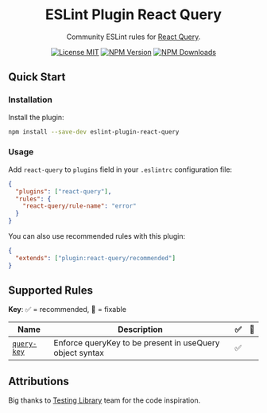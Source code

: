 <h1 align="center">ESLint Plugin React Query</h1>

<p align="center">Community ESLint rules for <a href="https://react-query.tanstack.com/">React Query</a>.</p>

<p align="center">
    <a href="https://github.com/KubaJastrz/eslint-plugin-react-query/blob/master/LICENSE"><img src="https://img.shields.io/badge/license-MIT-success?style=flat" alt="License MIT" /></a>
    <a href="https://www.npmjs.com/package/eslint-plugin-react-query"><img src="https://img.shields.io/npm/v/eslint-plugin-react-query.svg?style=flat" alt="NPM Version" /></a>
    <a href="https://www.npmjs.com/package/eslint-plugin-react-query"><img src="https://img.shields.io/npm/dm/eslint-plugin-react-query.svg?style=flat" alt="NPM Downloads" /></a>
</p>

## Quick Start

### Installation

Install the plugin:

```bash
npm install --save-dev eslint-plugin-react-query
```

### Usage

Add `react-query` to `plugins` field in your `.eslintrc` configuration file:

```json
{
  "plugins": ["react-query"],
  "rules": {
    "react-query/rule-name": "error"
  }
}
```

You can also use recommended rules with this plugin:

```json
{
  "extends": ["plugin:react-query/recommended"]
}
```

## Supported Rules

**Key**: ✅ = recommended, 🔧 = fixable

| Name                                   | Description                                              | ✅  | 🔧  |
| -------------------------------------- | -------------------------------------------------------- | --- | --- |
| [`query-key`](docs/rules/query-key.md) | Enforce queryKey to be present in useQuery object syntax | ✅  |     |

## Attributions

Big thanks to [Testing Library](https://github.com/testing-library/eslint-plugin-testing-library/) team for the code inspiration.
